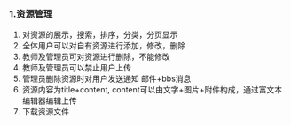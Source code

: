 ### 1.资源管理
1. 对资源的展示，搜索，排序，分类，分页显示
2. 全体用户可以对自有资源进行添加，修改，删除
3. 教师及管理员可对资源进行删除，不能修改
4. 教师及管理员可以禁止用户上传
5. 管理员删除资源时对用户发送通知 邮件+bbs消息
6. 资源内容为title+content, content可以由文字+图片+附件构成，通过富文本编辑器编辑上传
7. 下载资源文件